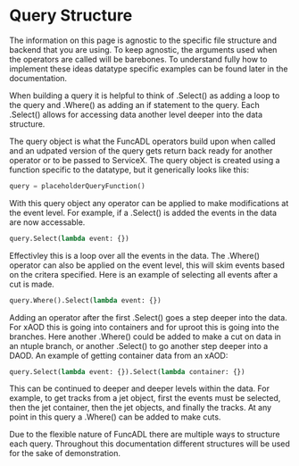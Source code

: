 # Query Structure

The information on this page is agnostic to the specific file structure and backend that you are using. To keep agnostic, the arguments used when the operators are called will be barebones. To understand fully how to implement these ideas datatype specific examples can be found later in the documentation.

When building a query it is helpful to think of .Select() as adding a loop to the query and .Where() as adding an if statement to the query. Each .Select() allows for accessing data another level deeper into the data structure.

The query object is what the FuncADL operators build upon when called and an udpated version of the query gets return back ready for another operator or to be passed to ServiceX. The query object is created using a function specific to the datatype, but it generically looks like this:

```python
query = placeholderQueryFunction()
```

With this query object any operator can be applied to make modifications at the event level. For example, if a .Select() is added the events in the data are now accessable.

```python
query.Select(lambda event: {})
```

Effectivley this is a loop over all the events in the data. The .Where() operator can also be applied on the event level, this will skim events based on the critera specified. Here is an example of selecting all events after a cut is made.

```python
query.Where().Select(lambda event: {})
```

Adding an operator after the first .Select() goes a step deeper into the data. For xAOD this is going into containers and for uproot this is going into the branches. Here another .Where() could be added to make a cut on data in an ntuple branch, or another .Select() to go another step deeper into a DAOD. An example of getting container data from an xAOD:

```python
query.Select(lambda event: {}).Select(lambda container: {})
```

This can be continued to deeper and deeper levels within the data. For example, to get tracks from a jet object, first the events must be selected, then the jet container, then the jet objects, and finally the tracks. At any point in this query a .Where() can be added to make cuts.

Due to the flexible nature of FuncADL there are multiple ways to structure each query. Throughout this documentation different structures will be used for the sake of demonstration.

